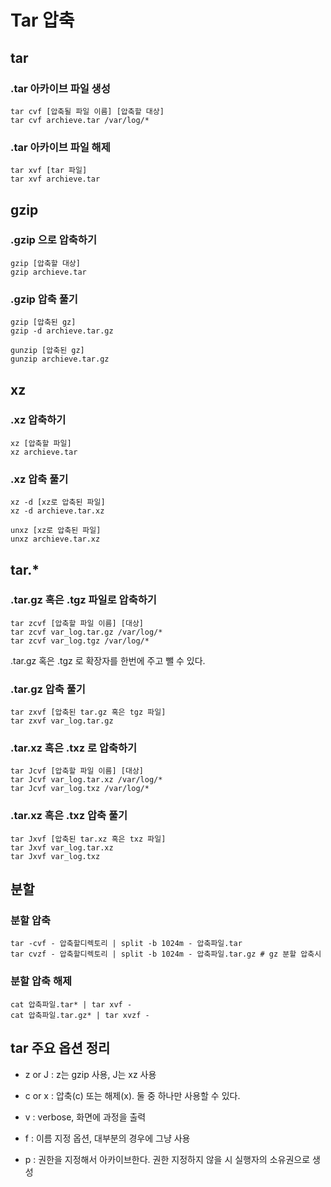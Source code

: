 # Tar 압축

## tar

### .tar 아카이브 파일 생성

```
tar cvf [압축될 파일 이름] [압축할 대상]
tar cvf archieve.tar /var/log/*
```

### .tar 아카이브 파일 해제

```
tar xvf [tar 파일]
tar xvf archieve.tar
```

## gzip

### .gzip 으로 압축하기

```
gzip [압축할 대상]
gzip archieve.tar
```

### .gzip 압축 풀기

```
gzip [압축된 gz]
gzip -d archieve.tar.gz

gunzip [압축된 gz]
gunzip archieve.tar.gz
```

## xz

### .xz 압축하기

```
xz [압축할 파일]
xz archieve.tar
```

### .xz 압축 풀기

```
xz -d [xz로 압축된 파일]
xz -d archieve.tar.xz

unxz [xz로 압축된 파일]
unxz archieve.tar.xz
```

## tar.*

### .tar.gz 혹은 .tgz 파일로 압축하기

```
tar zcvf [압축할 파일 이름] [대상]
tar zcvf var_log.tar.gz /var/log/*
tar zcvf var_log.tgz /var/log/*
```

.tar.gz 혹은 .tgz 로 확장자를 한번에 주고 뺄 수 있다.

### .tar.gz 압축 풀기

```
tar zxvf [압축된 tar.gz 혹은 tgz 파일]
tar zxvf var_log.tar.gz
```

### .tar.xz 혹은 .txz 로 압축하기

```
tar Jcvf [압축할 파일 이름] [대상]
tar Jcvf var_log.tar.xz /var/log/*
tar Jcvf var_log.txz /var/log/*
```

### .tar.xz 혹은 .txz 압축 풀기

```
tar Jxvf [압축된 tar.xz 혹은 txz 파일]
tar Jxvf var_log.tar.xz
tar Jxvf var_log.txz
```

## 분할

### 분할 압축

```
tar -cvf - 압축할디렉토리 | split -b 1024m - 압축파일.tar
tar cvzf - 압축할디렉토리 | split -b 1024m - 압축파일.tar.gz # gz 분할 압축시
```

### 분할 압축 해제
```
cat 압축파일.tar* | tar xvf -
cat 압축파일.tar.gz* | tar xvzf -
```

## tar 주요 옵션 정리

- z or J : z는 gzip 사용, J는 xz 사용

- c or x : 압축(c) 또는 해제(x). 둘 중 하나만 사용할 수 있다.

- v : verbose, 화면에 과정을 출력

- f : 이름 지정 옵션, 대부분의 경우에 그냥 사용

- p : 권한을 지정해서 아카이브한다. 권한 지정하지 않을 시 실행자의 소유권으로 생성

